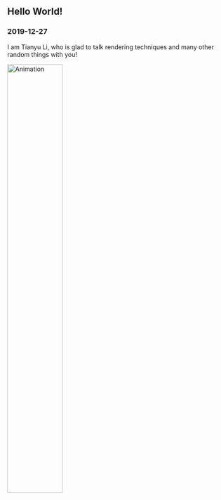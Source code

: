 ## Hello World!
### 2019-12-27

I am Tianyu Li, who is glad to talk rendering techniques and many other random things with you!

<img src="https://github.com/WeakKnight/weakknight.github.io/raw/master/assets/rtanimation.gif" width="50%" alt="Animation"/>